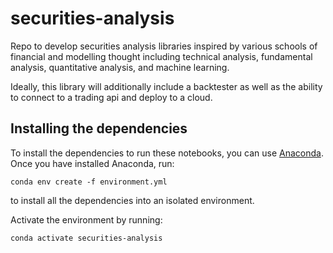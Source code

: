# securities-analysis

Repo to develop securities analysis libraries inspired by various schools of financial and modelling thought including technical analysis, fundamental analysis, quantitative analysis, and machine learning.

Ideally, this library will additionally include a backtester as well as the ability to connect to a trading api and deploy to a cloud.

## Installing the dependencies

To install the dependencies to run these notebooks, you can use [Anaconda](https://www.anaconda.com/products/individual#Downloads). Once you have installed Anaconda, run:

    conda env create -f environment.yml

to install all the dependencies into an isolated environment.

Activate the environment by running:

    conda activate securities-analysis
